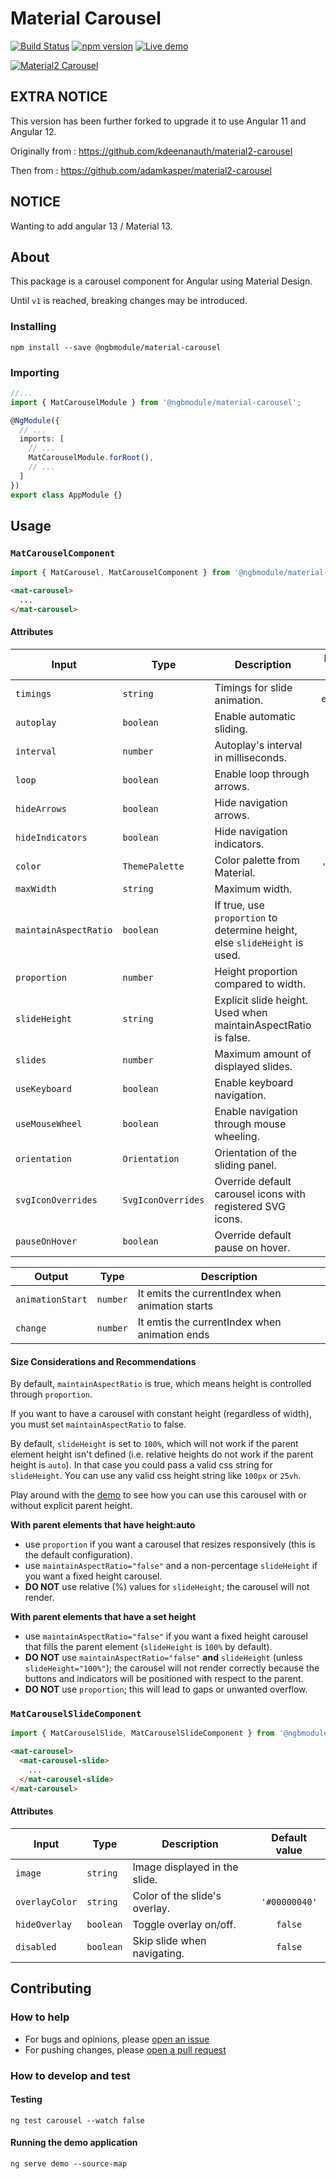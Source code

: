 # Material Carousel
[![Build Status](https://travis-ci.org/gabrielbusarello/material2-carousel.svg?branch=master)](https://travis-ci.org/gabrielbusarello/material2-carousel)
[![npm version](https://badge.fury.io/js/%40ngbmodule%2Fmaterial-carousel.svg)](https://badge.fury.io/js/%40ngbmodule%2Fmaterial-carousel)
[![Live demo](https://img.shields.io/badge/demo-blue.svg)](https://gabrielbusarello.github.io/material2-carousel/)

[![Material2 Carousel](./projects/demo/src/assets/Biglogo.png)](https://github.com/gabrielbusarello/material2-carousel)

## EXTRA NOTICE

This version has been further forked to upgrade it to use Angular 11 and Angular 12.

Originally from : https://github.com/kdeenanauth/material2-carousel

Then from : https://github.com/adamkasper/material2-carousel

## NOTICE
Wanting to add angular 13 / Material 13.

## About
This package is a carousel component for Angular using Material Design.

Until `v1` is reached, breaking changes may be introduced.

### Installing
`npm install --save @ngbmodule/material-carousel`

### Importing
```typescript
//...
import { MatCarouselModule } from '@ngbmodule/material-carousel';

@NgModule({
  // ...
  imports: [
    // ...
    MatCarouselModule.forRoot(),
    // ...
  ]
})
export class AppModule {}
```

## Usage
### `MatCarouselComponent`
```typescript
import { MatCarousel, MatCarouselComponent } from '@ngbmodule/material-carousel';
```
```html
<mat-carousel>
  ...
</mat-carousel>
```
#### Attributes
| Input                 |  Type              | Description                                                                | Default value     |
| --------------------- | ------------------ | -------------------------------------------------------------------------- | :---------------: |
| `timings`             | `string`           | Timings for slide animation.                                               | `'250ms ease-in'` |
| `autoplay`            | `boolean`          | Enable automatic sliding.                                                  | `true`            |
| `interval`            | `number`           | Autoplay's interval in milliseconds.                                       | `5000`            |
| `loop`                | `boolean`          | Enable loop through arrows.                                                | `true`            |
| `hideArrows`          | `boolean`          | Hide navigation arrows.                                                    | `true`            |
| `hideIndicators`      | `boolean`          | Hide navigation indicators.                                                | `true`            |
| `color`               | `ThemePalette`     | Color palette from Material.                                               | `'accent'`        |
| `maxWidth`            | `string`           | Maximum width.                                                             | `'auto'`          |
| `maintainAspectRatio` | `boolean`          | If true, use `proportion` to determine height, else `slideHeight` is used. | `true`            |
| `proportion`          | `number`           | Height proportion compared to width.                                       | `25`              |
| `slideHeight`         | `string`           | Explicit slide height. Used when maintainAspectRatio is false.             | `'100%'`          |
| `slides`              | `number`           | Maximum amount of displayed slides.                                        |                   |
| `useKeyboard`         | `boolean`          | Enable keyboard navigation.                                                | `false`           |
| `useMouseWheel`       | `boolean`          | Enable navigation through mouse wheeling.                                  | `false`           |
| `orientation`         | `Orientation`      | Orientation of the sliding panel.                                          | `'ltr'`           |
| `svgIconOverrides`    | `SvgIconOverrides` | Override default carousel icons with registered SVG icons.                 |                   |
| `pauseOnHover`        | `boolean`          | Override default pause on hover.                                           | `true`            |


| Output                |  Type              | Description                                                                |
| --------------------- | ------------------ | -------------------------------------------------------------------------- |
| `animationStart`      | `number`           | It emits the currentIndex when animation starts                            |
| `change`              | `number`           | It emtis the currentIndex when animation ends                              |


#### Size Considerations and Recommendations
By default, `maintainAspectRatio` is true, which means height is controlled through `proportion`.

If you want to have a carousel with constant height (regardless of width), you must set `maintainAspectRatio` to false.

By default, `slideHeight` is set to `100%`, which will not work if the parent element height isn't defined (i.e. relative heights do not work if the parent height is `auto`). In that case you could pass a valid css string for `slideHeight`. You can use any valid css height string like `100px` or `25vh`.

Play around with the [demo](https://gabrielbusarello.github.io/material2-carousel/) to see how you can use this carousel with or without explicit parent height.

**With parent elements that have height:auto**
* use `proportion` if you want a carousel that resizes responsively (this is the default configuration).
* use `maintainAspectRatio="false"` and a non-percentage `slideHeight` if you want a fixed height carousel.
* **DO NOT** use relative (%) values for `slideHeight`; the carousel will not render.

**With parent elements that have a set height**
* use `maintainAspectRatio="false"` if you want a fixed height carousel that fills the parent element (`slideHeight` is `100%` by default).
* **DO NOT** use `maintainAspectRatio="false"` **and** `slideHeight` (unless `slideHeight="100%"`); the carousel will not render correctly because the buttons and indicators will be positioned with respect to the parent.
* **DO NOT** use `proportion`; this will lead to gaps or unwanted overflow.

### `MatCarouselSlideComponent`
```typescript
import { MatCarouselSlide, MatCarouselSlideComponent } from '@ngbmodule/material-carousel';
```
```html
<mat-carousel>
  <mat-carousel-slide>
    ...
  </mat-carousel-slide>
</mat-carousel>
```
#### Attributes
| Input          | Type      | Description                   | Default value |
| -------------- | --------- | ----------------------------- | :-----------: |
| `image`        | `string`  | Image displayed in the slide. |               |
| `overlayColor` | `string`  | Color of the slide's overlay. | `'#00000040'` |
| `hideOverlay`  | `boolean` | Toggle overlay on/off.        | `false`       |
| `disabled`     | `boolean` | Skip slide when navigating.   | `false`       |

## Contributing
### How to help
- For bugs and opinions, please [open an issue](https://github.com/thouet-sigma/material2-carousel/issues/new)
- For pushing changes, please [open a pull request](https://github.com/thouet-sigma/material2-carousel/compare)

### How to develop and test
#### Testing
`ng test carousel --watch false`
#### Running the demo application
`ng serve demo --source-map`
